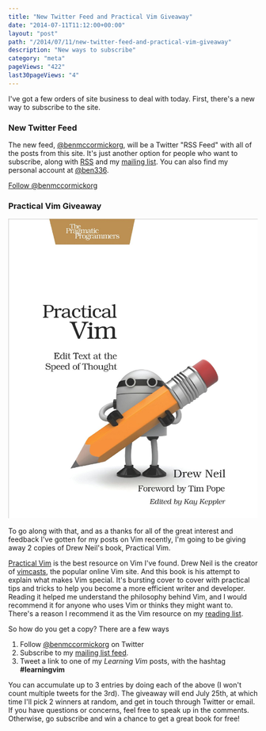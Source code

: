 ```yaml
---
title: "New Twitter Feed and Practical Vim Giveaway"
date: "2014-07-11T11:12:00+00:00"
layout: "post"
path: "/2014/07/11/new-twitter-feed-and-practical-vim-giveaway"
description: "New ways to subscribe"
category: "meta"
pageViews: "422"
last30pageViews: "4"
---
```


I've got a few orders of site business to deal with today.  First, there's a new way to subscribe to the site.

### New Twitter Feed

The new feed, [@benmccormickorg][twit], will be a Twitter "RSS Feed" with all of the posts from this site. It's just another option for people who want to subscribe, along with [RSS][rss] and my [mailing list][mail].  You can also find my personal account at [@ben336](http://twitter.com/ben336).

<a href="https://twitter.com/benmccormickorg" class="twitter-follow-button" data-show-count="false" data-lang="en">Follow @benmccormickorg</a>


### Practical Vim Giveaway

![Practical Vim](vim.jpg)


To go along with that, and as a thanks for all of the great interest and feedback I've gotten for my posts on Vim recently, I'm going to be giving away 2 copies of Drew Neil's book, Practical Vim.

[Practical Vim][pv] is the best resource on Vim I've found.  Drew Neil is the creator of [vimcasts][vc], the popular online Vim site.  And this book is his attempt to explain what makes Vim special.  It's bursting cover to cover with practical tips and tricks to help you become a more efficient writer and developer.  Reading it helped me understand the philosophy behind Vim, and I would recommend it for anyone who uses Vim or thinks they might want to.  There's a reason I recommend it as the Vim resource on my [reading list][rl].

So how do you get a copy?  There are a few ways

1. Follow [@benmccormickorg][twit] on Twitter
2. Subscribe to my [mailing list feed][mail].
3. Tweet a link to one of my *Learning Vim* posts, with the hashtag **#learningvim**

You can accumulate up to 3 entries by doing each of the above (I won't count multiple tweets for the 3rd).  The giveaway will end July 25th, at which time I'll pick 2 winners at random, and get in touch through Twitter or email.  If you have questions or concerns, feel free to speak up in the comments. Otherwise, go subscribe and win a chance to get a great book for free!


[pv]:http://www.amazon.com/gp/product/1934356980/ref=as_li_tl?ie=UTF8&camp=1789&creative=390957&creativeASIN=1934356980&linkCode=as2&tag=benmccormicko-20&linkId=FE3JFKHYVRYCUOVS
[rl]:http://benmccormick.org/readinglist/
[twit]:http://twitter.com/benmccormickorg
[mail]:http://eepurl.com/WFYon
[rss]: http://feedpress.me/benmccormick
[vc]: http://vimcasts.org/

